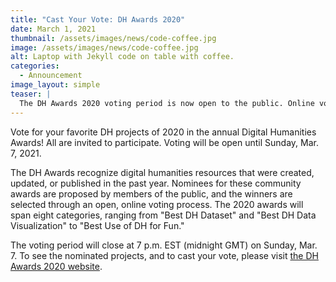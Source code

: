 ```yaml
---
title: "Cast Your Vote: DH Awards 2020"
date: March 1, 2021
thumbnail: /assets/images/news/code-coffee.jpg
image: /assets/images/news/code-coffee.jpg
alt: Laptop with Jekyll code on table with coffee.
categories:
  - Announcement
image_layout: simple
teaser: |
  The DH Awards 2020 voting period is now open to the public. Online votes will be accepted until Sunday, Mar. 7, 2021.
---
```


Vote for your favorite DH projects of 2020 in the annual Digital Humanities Awards! All are invited to participate. Voting will be open until Sunday, Mar. 7, 2021.

The DH Awards recognize digital humanities resources that were created, updated, or published in the past year. Nominees for these community awards are proposed by members of the public, and the winners are selected through an open, online voting process. The 2020 awards will span eight categories, ranging from "Best DH Dataset" and "Best DH Data Visualization" to "Best Use of DH for Fun." 

The voting period will close at 7 p.m. EST (midnight GMT) on Sunday, Mar. 7. To see the nominated projects, and to cast your vote, please visit <a href='http://dhawards.org/dhawards2020/voting/' target='_blank'>the DH Awards 2020 website</a>.